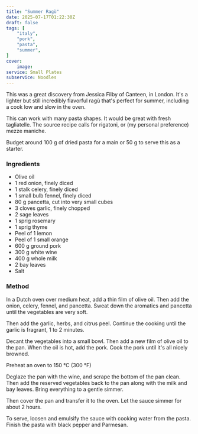 ```yaml
---
title: "Summer Ragù"
date: 2025-07-17T01:22:30Z
draft: false
tags: [
    "italy",
    "pork",
    "pasta",
    "summer",
]
cover:
    image: 
service: Small Plates
subservice: Noodles
---
```


This was a great discovery from Jessica Filby of Canteen, in London. It's a lighter but still incredibly flavorful ragù that's perfect for summer, including a cook low and slow in the oven.

This can work with many pasta shapes. It would be great with fresh tagliatelle. The source recipe calls for rigatoni, or (my personal preference) mezze maniche.

Budget around 100 g of dried pasta for a main or 50 g to serve this as a starter.

### Ingredients

* Olive oil
* 1 red onion, finely diced
* 1 stalk celery, finely diced
* 1 small bulb fennel, finely diced
* 80 g pancetta, cut into very small cubes
* 3 cloves garlic, finely chopped
* 2 sage leaves
* 1 sprig rosemary
* 1 sprig thyme
* Peel of 1 lemon
* Peel of 1 small orange
* 600 g ground pork
* 300 g white wine
* 400 g whole milk
* 2 bay leaves
* Salt

### Method

In a Dutch oven over medium heat, add a thin film of olive oil. Then add the onion, celery, fennel, and pancetta. Sweat down the aromatics and pancetta until the vegetables are very soft.

Then add the garlic, herbs, and citrus peel. Continue the cooking until the garlic is fragrant, 1 to 2 minutes.

Decant the vegetables into a small bowl. Then add a new film of olive oil to the pan. When the oil is hot, add the pork. Cook the pork until it's all nicely browned.

Preheat an oven to 150 °C (300 °F)

Deglaze the pan with the wine, and scrape the bottom of the pan clean. Then add the reserved vegetables back to the pan along with the milk and bay leaves. Bring everything to a gentle simmer.

Then cover the pan and transfer it to the oven. Let the sauce simmer for about 2 hours.

To serve, loosen and emulsify the sauce with cooking water from the pasta. Finish the pasta with black pepper and Parmesan.
